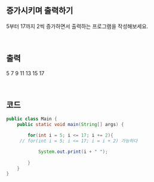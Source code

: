 ## 증가시키며 출력하기

5부터 17까지 2씩 증가하면서 출력하는 프로그램을 작성해보세요.

<br/>


## 출력

5 7 9 11 13 15 17


<br/>

## 코드

```java
public class Main {
    public static void main(String[] args) {

        for(int i = 5; i <= 17; i += 2){
     // for(int i = 5; i <= 17; i = i + 2) 가능하다

            System.out.print(i + " ");
            
        }
    }
}
```